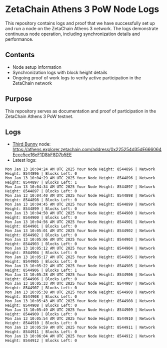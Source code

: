 # ZetaChain Athens 3 PoW Node Logs
This repository contains logs and proof that we have successfully set up and run a node on the ZetaChain Athens 3 network. The logs demonstrate continuous node operation, including synchronization details and performance.

## Contents
- Node setup information
- Synchronization logs with block height details
- Ongoing proof of work logs to verify active participation in the ZetaChain network

## Purpose
This repository serves as documentation and proof of participation in the ZetaChain Athens 3 PoW testnet.

## Logs

- [Third Bunny](https://thirdbunny.xyz/) node: https://athens.explorer.zetachain.com/address/0x225254d35dE666064Eccc5ce16eF1D8bF8D7b5EE
- Latest logs:
```
Mon Jan 13 10:04:24 AM UTC 2025 Your Node Height: 8544896 | Network Height: 8544896 | Blocks Left: 0
Mon Jan 13 10:04:29 AM UTC 2025 Your Node Height: 8544896 | Network Height: 8544897 | Blocks Left: 1
Mon Jan 13 10:04:34 AM UTC 2025 Your Node Height: 8544897 | Network Height: 8544897 | Blocks Left: 0
Mon Jan 13 10:04:40 AM UTC 2025 Your Node Height: 8544898 | Network Height: 8544898 | Blocks Left: 0
Mon Jan 13 10:04:45 AM UTC 2025 Your Node Height: 8544899 | Network Height: 8544899 | Blocks Left: 0
Mon Jan 13 10:04:50 AM UTC 2025 Your Node Height: 8544900 | Network Height: 8544900 | Blocks Left: 0
Mon Jan 13 10:04:56 AM UTC 2025 Your Node Height: 8544901 | Network Height: 8544901 | Blocks Left: 0
Mon Jan 13 10:05:01 AM UTC 2025 Your Node Height: 8544902 | Network Height: 8544902 | Blocks Left: 0
Mon Jan 13 10:05:06 AM UTC 2025 Your Node Height: 8544903 | Network Height: 8544903 | Blocks Left: 0
Mon Jan 13 10:05:12 AM UTC 2025 Your Node Height: 8544904 | Network Height: 8544904 | Blocks Left: 0
Mon Jan 13 10:05:17 AM UTC 2025 Your Node Height: 8544905 | Network Height: 8544905 | Blocks Left: 0
Mon Jan 13 10:05:22 AM UTC 2025 Your Node Height: 8544905 | Network Height: 8544906 | Blocks Left: 1
Mon Jan 13 10:05:28 AM UTC 2025 Your Node Height: 8544906 | Network Height: 8544906 | Blocks Left: 0
Mon Jan 13 10:05:33 AM UTC 2025 Your Node Height: 8544907 | Network Height: 8544907 | Blocks Left: 0
Mon Jan 13 10:05:38 AM UTC 2025 Your Node Height: 8544908 | Network Height: 8544908 | Blocks Left: 0
Mon Jan 13 10:05:43 AM UTC 2025 Your Node Height: 8544908 | Network Height: 8544908 | Blocks Left: 0
Mon Jan 13 10:05:49 AM UTC 2025 Your Node Height: 8544909 | Network Height: 8544909 | Blocks Left: 0
Mon Jan 13 10:05:54 AM UTC 2025 Your Node Height: 8544910 | Network Height: 8544910 | Blocks Left: 0
Mon Jan 13 10:05:59 AM UTC 2025 Your Node Height: 8544911 | Network Height: 8544911 | Blocks Left: 0
Mon Jan 13 10:06:04 AM UTC 2025 Your Node Height: 8544912 | Network Height: 8544912 | Blocks Left: 0
```
